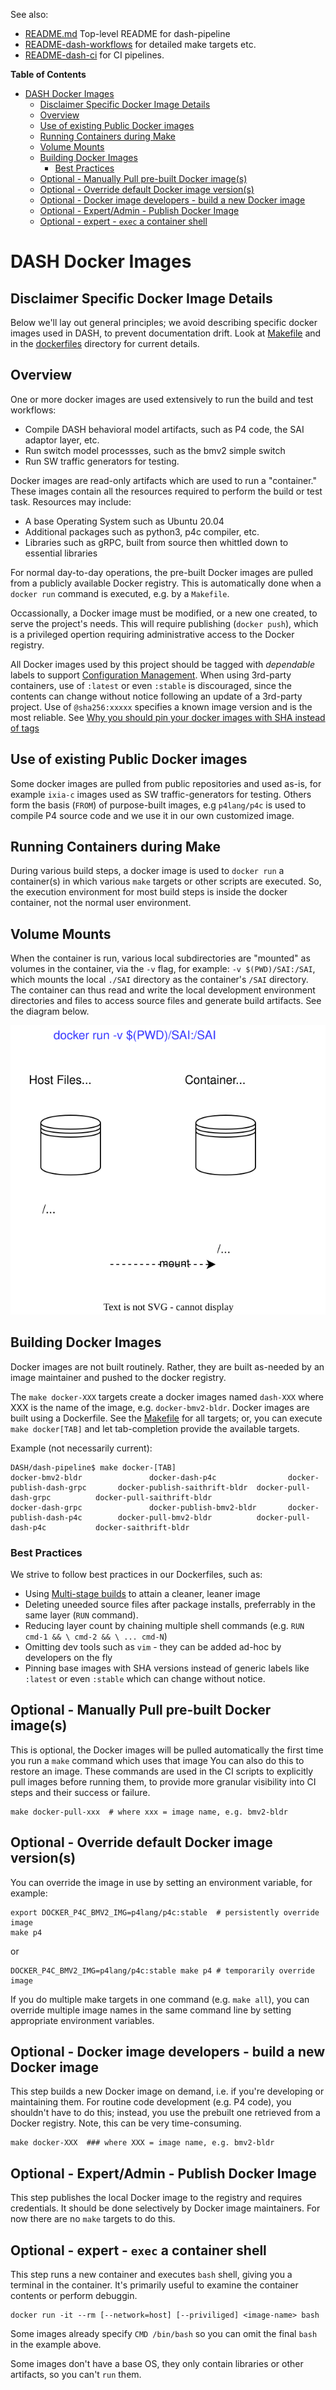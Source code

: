 
See also:
* [README.md](README.md) Top-level README for dash-pipeline
* [README-dash-workflows](README-dash-workflows.md) for detailed make targets etc.
* [README-dash-ci](README-dash-ci.md) for CI pipelines.

**Table of Contents**
- [DASH Docker Images](#dash-docker-images)
  - [Disclaimer Specific Docker Image Details](#disclaimer-specific-docker-image-details)
  - [Overview](#overview)
  - [Use of existing Public Docker images](#use-of-existing-public-docker-images)
  - [Running Containers during Make](#running-containers-during-make)
  - [Volume Mounts](#volume-mounts)
  - [Building Docker Images](#building-docker-images)
    - [Best Practices](#best-practices)
  - [Optional - Manually Pull pre-built Docker image(s)](#optional---manually-pull-pre-built-docker-images)
  - [Optional - Override default Docker image version(s)](#optional---override-default-docker-image-versions)
  - [Optional - Docker image developers - build a new Docker image](#optional---docker-image-developers---build-a-new-docker-image)
  - [Optional - Expert/Admin - Publish Docker Image](#optional---expertadmin---publish-docker-image)
  - [Optional - expert - `exec` a container shell](#optional---expert---exec-a-container-shell)
# DASH Docker Images

## Disclaimer Specific Docker Image Details
Below we'll lay out general principles; we avoid describing specific docker images used in DASH, to prevent documentation drift. Look at [Makefile](Makefile) and in the [dockerfiles](dockerfiles) directory for current details.

## Overview
One or more docker images are used extensively to run the build and test workflows:
* Compile DASH behavioral model artifacts, such as P4 code, the SAI adaptor layer, etc.
* Run switch model processses, such as the bmv2 simple switch
* Run SW traffic generators for testing.

Docker images are read-only artifacts which are used to run a "container." These images contain all the resources required to perform the build or test task. Resources may include:
*  A base Operating System such as Ubuntu 20.04
*  Additional packages such as python3, p4c compiler, etc.
*  Libraries such as gRPC, built from source then whittled down to essential libraries

For normal day-to-day operations, the pre-built Docker images are pulled from a publicly available Docker registry. This is automatically done when a `docker run` command is executed, e.g. by a `Makefile`.

Occassionally, a Docker image must be modified, or a new one created, to serve the project's needs. This will require publishing (`docker push`), which is a privileged opertion requiring administrative access to the Docker registry.

All Docker images used by this project should be tagged with *dependable* labels to support [Configuration Management](README-dash-workflows#configuration-management). When using 3rd-party containers, use of `:latest` or even `:stable` is discouraged, since the contents can change without notice following an update of a 3rd-party project. Use of `@sha256:xxxxx` specifies a known image version and is the most reliable. See [Why you should pin your docker images with SHA instead of tags](https://rockbag.medium.com/why-you-should-pin-your-docker-images-with-sha-instead-of-tags-fd132443b8a6)

## Use of existing Public Docker images

Some docker images are pulled from public repositories and used as-is, for example `ixia-c` images used as SW traffic-generators for testing. Others form the basis (`FROM`) of purpose-built images, e.g `p4lang/p4c` is used to compile P4 source code and we use it in our own customized image.

## Running Containers during Make
During various build steps, a docker image is used to `docker run` a container(s) in which various `make` targets or other scripts are executed. So, the execution environment for most build steps is inside the docker container, not the normal user environment.

## Volume Mounts
When the container is run, various local subdirectories are "mounted" as volumes in the container, via the `-v` flag, for example: `-v $(PWD)/SAI:/SAI`, which mounts the local `./SAI` directory as the container's `/SAI` directory. The container can thus read and write the local development environment directories and files to access source files and generate build artifacts. See the diagram below.

![Docker Volume Mounts](images/docker-volume-mounts.svg)

## Building Docker Images
Docker images are not built routinely. Rather, they are built as-needed by an image maintainer and pushed to the docker registry.

The `make docker-XXX` targets create a docker images named `dash-XXX` where XXX is the name of the image, e.g. `docker-bmv2-bldr`. Docker images are built using a Dockerfile. See the [Makefile](Makefile) for all targets; or, you can  execute `make docker[TAB]` and let tab-completion provide the available targets.

Example (not necessarily current):
```
DASH/dash-pipeline$ make docker-[TAB]
docker-bmv2-bldr               docker-dash-p4c                docker-publish-dash-grpc       docker-publish-saithrift-bldr  docker-pull-dash-grpc          docker-pull-saithrift-bldr     
docker-dash-grpc               docker-publish-bmv2-bldr       docker-publish-dash-p4c        docker-pull-bmv2-bldr          docker-pull-dash-p4c           docker-saithrift-bldr       
```
### Best Practices
We strive to follow best practices in our Dockerfiles, such as:
* Using [Multi-stage builds](https://docs.docker.com/develop/develop-images/multistage-build/) to attain a cleaner, leaner image
* Deleting uneeded source files after package installs, preferrably in the same layer (`RUN` command).
* Reducing layer count by chaining multiple shell commands (e.g. `RUN cmd-1 && \ cmd-2 && \ ... cmd-N`)
* Omitting dev tools such as `vim` - they can be added ad-hoc by developers on the fly
* Pinning base images with SHA versions instead of generic labels like `:latest` or even `:stable` which can change without notice.

## Optional - Manually Pull pre-built Docker image(s)
This is optional, the Docker images will be pulled automatically the first time you run a `make` command which uses that image You can also do this to restore an image. These commands are used in the CI scripts to explicitly pull images before running them, to provide more granular visibility into CI steps and their success or failure.

```
make docker-pull-xxx  # where xxx = image name, e.g. bmv2-bldr
```
## Optional - Override default Docker image version(s)
You can override the image in use by setting an environment variable, for example:
```
export DOCKER_P4C_BMV2_IMG=p4lang/p4c:stable  # persistently override image
make p4
```
or
```
DOCKER_P4C_BMV2_IMG=p4lang/p4c:stable make p4 # temporarily override image
```
If you do multiple make targets in one command (e.g. `make all`), you can override multiple image names in the same command line by setting appropriate environment variables.
## Optional - Docker image developers - build a new Docker image
This step builds a new Docker image on demand, i.e. if you're developing or maintaining them. For routine code development (e.g. P4 code), you shouldn't have to do this; instead, you use the prebuilt one retrieved from a Docker registry. Note, this can be very time-consuming. 
```
make docker-XXX  ### where XXX = image name, e.g. bmv2-bldr
```
## Optional - Expert/Admin - Publish Docker Image
This step publishes the local Docker image to the registry and requires credentials. It should be done selectively by Docker image maintainers. For now there are no `make` targets to do this.

## Optional - expert - `exec` a container shell
This step runs a new container and executes `bash` shell, giving you a terminal in the container. It's primarily useful to examine the container contents or perform debuggin.
```
docker run -it --rm [--network=host] [--priviliged] <image-name> bash
```
Some images already specify `CMD /bin/bash` so you can omit the final `bash` in the example above.

Some images don't have a base OS, they only contain libraries or other artifacts, so you can't `run` them.
